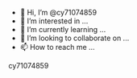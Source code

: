 - 👋 Hi, I’m @cy71074859
- 👀 I’m interested in ...
- 🌱 I’m currently learning ...
- 💞️ I’m looking to collaborate on ...
- 📫 How to reach me ...

<!---
cy71074859/cy71074859 is a ✨ special ✨ repository because its `README.md` (this file) appears on your GitHub profile.
You can click the Preview link to take a look at your changes.
--->cy71074859
